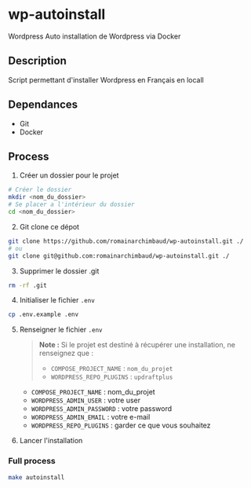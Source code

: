 # wp-autoinstall
Wordpress Auto installation de Wordpress via Docker

## Description
Script permettant d'installer Wordpress en Français en locall

## Dependances
- Git
- Docker

## Process

1. Créer un dossier pour le projet
```bash
# Créer le dossier
mkdir <nom_du_dossier>
# Se placer a l'intérieur du dossier
cd <nom_du_dossier>
```
2. Git clone ce dépot
```bash
git clone https://github.com/romainarchimbaud/wp-autoinstall.git ./
# ou
git clone git@github.com:romainarchimbaud/wp-autoinstall.git ./
```
3. Supprimer le dossier .git
```bash
rm -rf .git
```
4. Initialiser le fichier `.env`
```bash
cp .env.example .env
```
5. Renseigner le fichier `.env`
    > **Note :**
    > Si le projet est destiné à récupérer une installation, ne renseignez que :
    > - `COMPOSE_PROJECT_NAME` : `nom_du_projet`
    > - `WORDPRESS_REPO_PLUGINS` : `updraftplus`

    - `COMPOSE_PROJECT_NAME` : nom_du_projet
    - `WORDPRESS_ADMIN_USER` : votre user
    - `WORDPRESS_ADMIN_PASSWORD` : votre password
    - `WORDPRESS_ADMIN_EMAIL` : votre e-mail
    - `WORDPRESS_REPO_PLUGINS` : garder ce que vous souhaitez


6. Lancer l'installation
  ### Full process
```bash
make autoinstall
```
